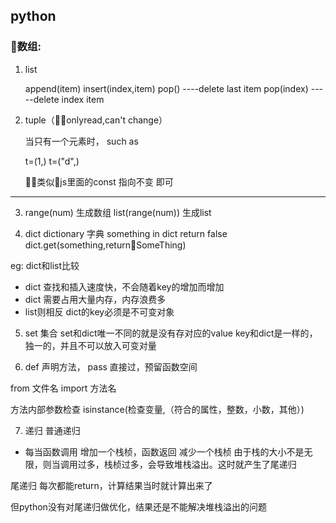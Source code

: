 ## python

### 数组:

 1. list

    append(item)
    insert(index,item)
    pop() ----delete last item
    pop(index)  -----delete index item

 2. tuple（onlyread,can't change）

    当只有一个元素时， such as 

    t=(1,)
    t=("d",)
    
    类似js里面的const 
    指向不变 即可 
 --------
  3. range(num) 生成数组  list(range(num)) 生成list

  4. dict dictionary 字典
  something in dict    return false 
  dict.get(something,returnSomeThing)

eg: dict和list比较
 - dict 查找和插入速度快，不会随着key的增加而增加
 - dict 需要占用大量内存，内存浪费多
 - list则相反
dict的key必须是不可变对象

  5. set 集合
  set和dict唯一不同的就是没有存对应的value
  key和dict是一样的，独一的，并且不可以放入可变对量

  6. def 声明方法，  pass 直接过，预留函数空间

  from 文件名 import 方法名

  方法内部参数检查 isinstance(检查变量,（符合的属性，整数，小数，其他）)

  7. 递归 
  普通递归
  
  - 每当函数调用 增加一个栈桢，函数返回 减少一个栈桢 
  由于栈的大小不是无限，则当调用过多，栈桢过多，会导致堆栈溢出。这时就产生了尾递归

  尾递归
  每次都能return，计算结果当时就计算出来了

  但python没有对尾递归做优化，结果还是不能解决堆栈溢出的问题